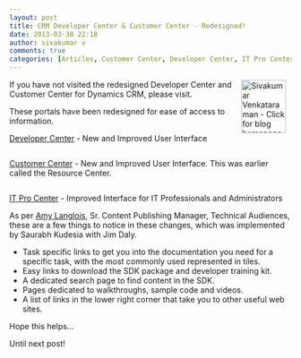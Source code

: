 ```yaml
---
layout: post
title: CRM Developer Center & Customer Center - Redesigned!
date: 2013-03-30 22:18
author: sivakumar v
comments: true
categories: [Articles, Customer Center, Developer Center, IT Pro Center, Microsoft CRM, Redesign, Resource Centrer, Sivakumar Venkataraman, Uncategorized]
---
```

<p style="text-align: left;"><a title="Sivakumar Venkataraman - Click for blog homepage"><img src="https://microsofttpd.github.io/assets/0871.sivav.jpg" alt="Sivakumar Venkataraman - Click for blog homepage" width="80" height="95" align="right" border="0" hspace="10" /></a>If you have not visited the redesigned Developer Center and Customer Center for Dynamics CRM, please visit.</p>
<p>These portals have been redesigned for ease of access to information.</p>
<p><a title="Developer Center" href="http://msdn.microsoft.com/en-us/dynamics/crm/jj937218" target="_blank">Developer Center</a>&nbsp;- New and Improved User Interface</p>
<p><a href="https://msdnshared.blob.core.windows.net/media/TNBlogsFS/prod.evol.blogs.technet.com/CommunityServer.Blogs.Components.WeblogFiles/00/00/00/95/09/2248.2013-03-31_104053.png" original-url="http://blogs.technet.com/cfs-file.ashx/__key/communityserver-blogs-components-weblogfiles/00-00-00-95-09/2248.2013_03_31_104053.png"><img src="https://msdnshared.blob.core.windows.net/media/TNBlogsFS/prod.evol.blogs.technet.com/CommunityServer.Blogs.Components.WeblogFiles/00/00/00/95/09/2248.2013-03-31_104053.png" original-url="http://blogs.technet.com/resized-image.ashx/__size/550x0/__key/communityserver-blogs-components-weblogfiles/00-00-00-95-09/2248.2013_03_31_104053.png" alt="" border="0" /></a></p>
<p><a title="Customer Center" href="http://rc.crm.dynamics.com/rc/2011/en-us/default.aspx?ver=5.1" target="_blank">Customer Center</a> - New and Improved User Interface. This was earlier called the Resource Center.&nbsp;</p>
<p><a href="https://msdnshared.blob.core.windows.net/media/TNBlogsFS/prod.evol.blogs.technet.com/CommunityServer.Blogs.Components.WeblogFiles/00/00/00/95/09/6371.2013-03-31_104200.png" original-url="http://blogs.technet.com/cfs-file.ashx/__key/communityserver-blogs-components-weblogfiles/00-00-00-95-09/6371.2013_03_31_104200.png"><img src="https://msdnshared.blob.core.windows.net/media/TNBlogsFS/prod.evol.blogs.technet.com/CommunityServer.Blogs.Components.WeblogFiles/00/00/00/95/09/6371.2013-03-31_104200.png" original-url="http://blogs.technet.com/resized-image.ashx/__size/550x0/__key/communityserver-blogs-components-weblogfiles/00-00-00-95-09/6371.2013_03_31_104200.png" alt="" border="0" /></a></p>
<p><a title="IT Pro Center" href="http://technet.microsoft.com/en-us/library/jj992623.aspx" target="_blank">IT Pro Center</a> - Improved Interface for IT Professionals and Administrators</p>
<p>As per <a title="Amy Langlois" href="http://blogs.msdn.com/b/crm/archive/2006/09/20/bio-amy-langlois.aspx" target="_blank">Amy Langlois</a>, Sr. Content Publishing Manager, Technical Audiences, these are a few things to notice in these changes, which was implemented by Saurabh Kudesia with Jim Daly.</p>
<ul>
<li>Task specific links to get you into the documentation you need for a specific task, with the most commonly used represented in tiles.</li>
<li>Easy links to download the SDK package and developer training kit.</li>
<li>A dedicated search page to find content in the SDK.</li>
<li>Pages dedicated to walkthroughs, sample code and videos.</li>
<li>A list of links in the lower right corner that take you to other useful web sites.</li>
</ul>
<p>Hope this helps...&nbsp;</p>
<p>Until next post!</p>
